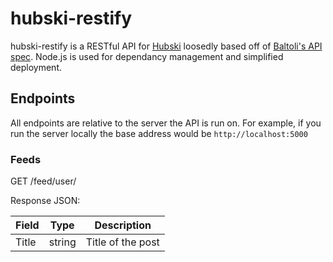hubski-restify
==============

hubski-restify is a RESTful API for [Hubski](www.hubski.com) loosedly based off of [Baltoli's API spec](github.com/Baltoli/hubski-api-spec). Node.js is used for dependancy management and simplified deployment.

## Endpoints

All endpoints are relative to the server the API is run on. For example, if you run the server locally the base address would be `http://localhost:5000`

### Feeds

GET /feed/user/<username>

Response JSON:

Field|Type|Description
-----|----|-----------
Title | string | Title of the post
